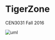 # TigerZone
CEN3031 Fall 2016

![uml](https://cloud.githubusercontent.com/assets/16393776/19953965/ce67b3de-a149-11e6-9c6a-3a04b1c297c6.png)
